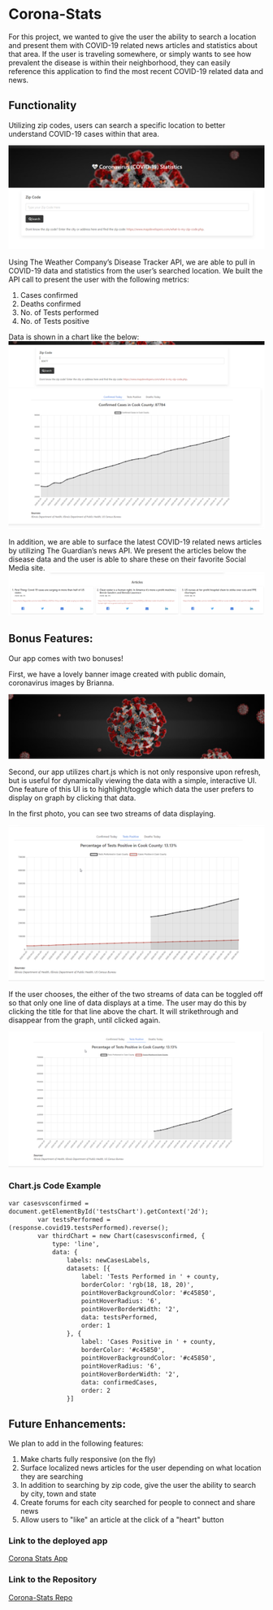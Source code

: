 # Corona-Stats

For this project, we wanted to give the user the ability to search a location and present them with COVID-19 related news articles and statistics about that area. If the user is traveling somewhere, or simply wants to see how prevalent the disease is within their neighborhood, they can easily reference this application to find the most recent COVID-19 related data and news.

## Functionality

Utilizing zip codes, users can search a specific location to better understand COVID-19 cases within that area. 

![Search-Photo](/Assets/search.png)

Using The Weather Company’s Disease Tracker API, we are able to pull in COVID-19 data and statistics from the user’s searched location. We built the API call to present the user with the following metrics:
1. Cases confirmed
2. Deaths confirmed
3. No. of Tests performed
4. No. of Tests positive 

Data is shown in a chart like the below:
![Chart-Photo](/Assets/results1.png)


In addition, we are able to surface the latest COVID-19 related news articles by utilizing The Guardian’s news API. We present the articles below the disease data and the user is able to share these on their favorite Social Media site. 
![Articles-Photo](/Assets/articles.png)

## Bonus Features:

Our app comes with two bonuses!  

First, we have a lovely banner image created with public domain, coronavirus images by Brianna.

![Articles-Photo](covidbanner.jpg)


Second, our app utilizes chart.js which is not only responsive upon refresh, but is useful for dynamically viewing the data with a simple, interactive UI.  One feature of this UI is to highlight/toggle which data the user prefers to display on graph by clicking that data. 

In the first photo, you can see two streams of data displaying.

![DataOn-Photo](/Assets/testpositive.png)

If the user chooses, the either of the two streams of data can be toggled off so that only one line of data displays at a time. The user may do this by clicking the title for that line above the chart. It will strikethrough and disappear from the graph, until clicked again.

![DataOff-Photo](/Assets/crossedoff.png)




### Chart.js Code Example
``` JS
var casesvsconfirmed = document.getElementById('testsChart').getContext('2d');
        var testsPerformed = (response.covid19.testsPerformed).reverse();
        var thirdChart = new Chart(casesvsconfirmed, {
            type: 'line',
            data: {
                labels: newCasesLabels,
                datasets: [{
                    label: 'Tests Performed in ' + county,
                    borderColor: 'rgb(18, 18, 20)',
                    pointHoverBackgroundColor: '#c45850',
                    pointHoverRadius: '6',
                    pointHoverBorderWidth: '2',
                    data: testsPerformed,
                    order: 1
                }, {
                    label: 'Cases Positive in ' + county,
                    borderColor: '#c45850',
                    pointHoverBackgroundColor: '#c45850',
                    pointHoverRadius: '6',
                    pointHoverBorderWidth: '2',
                    data: confirmedCases,
                    order: 2
                }]
```

## Future Enhancements:

We plan to add in the following features: 
1. Make charts fully responsive (on the fly)
2. Surface localized news articles for the user depending on what location they are searching
3. In addition to searching by zip code, give the user the ability to search by city, town and state
4. Create forums for each city searched for people to connect and share news
5. Allow users to "like" an article at the click of a "heart" button

### Link to the deployed app
[Corona Stats App](https://kurt-austin.github.io/corona-Stats)

### Link to the Repository
[Corona-Stats Repo](https://github.com/kurt-austin/corona-Stats)